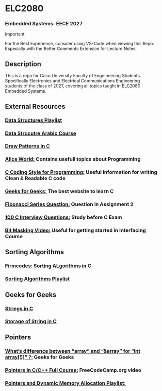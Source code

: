 # ELC2080
### Embedded Systems: EECE 2027

> [!IMPORTANT]  
> For the Best Experience, consider using VS-Code when viewing this Repo.\
Especially with the Better Comments Extension for Lecture Notes.

## Description

This is a repo for Cairo University Faculty of Engnineering Students.
Specifically Electronics and Electrical Communications Engineering students of the class of 2027, covering all topics taught in ELC2080: Embedded Systems.

## External Resources

### [Data Structures Playlist](https://www.youtube.com/playlist?list=PL2_aWCzGMAwI3W_JlcBbtYTwiQSsOTa6P) 

### [Data Strucutre Arabic Course](https://www.youtube.com/playlist?list=PLoK2Lr1miEm-5zCzKE8siQezj9rvQlnca) 

### [Draw Patterns in C](https://www.youtube.com/watch?v=q-D8BKfYKn4)  

### [Alice World:](https://aticleworld.com/) Contains usefull topics about Programming  

### [C Coding Style for Programming:](https://www.cas.mcmaster.ca/~carette/SE3M04/2004/slides/CCodingStyle.html) Useful information for writing Clean & Readable C code  

### [Geeks for Geeks:](https://www.geeksforgeeks.org/c-programming-language/) The best website to learn C

### [Fibonacci Series Question:](https://www.youtube.com/watch?v=dxyYP3BSdcQ) Question in Assignment 2

### [100 C Interview Questions:](https://aticleworld.com/c-interview-questions/#.WiBj2dD5zfQ.facebook) Study before C Exam

### [Bit Masking Video:](https://www.youtube.com/watch?v=QXaW5lj7Rs0) Useful for getting started in Interfacing Course

## Sorting Algorithms
### [Firmcodes: Sorting ALgorithms in C](http://www.firmcodes.com/sorting-algorithms-in-c/) 

### [Sorting Algorithms Playlist](https://www.youtube.com/playlist?list=PLqM7alHXFySHrGIxeBOo4-mKO4H8j2knW)

## Geeks for Geeks
### [Strings in C](https://www.geeksforgeeks.org/strings-in-c/) 

### [Storage of String in C](https://www.geeksforgeeks.org/storage-for-strings-in-c/) 

## Pointers
### [What’s difference between “array” and “&array” for “int array[5]” ?:](https://www.geeksforgeeks.org/whats-difference-between-array-and-array-for-int-array5/) Geeks for Geeks

### [Pointers in C/C++ Full Course:](https://www.youtube.com/watch?v=zuegQmMdy8M) FreeCodeCamp.org video

### [Pointers and Dynamic Memory Allocation Playlist:](https://www.youtube.com/playlist?list=PL2_aWCzGMAwLZp6LMUKI3cc7pgGsasm2_)
